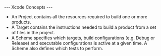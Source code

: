 --- Xcode Concepts ---
- An Project contains all the resources required to build one or more products.
- A Target contains the instructions needed to build a product from a set of files in the project.
- A Scheme specifies which targets, build configurations (e.g. Debug or Release) and executable configurations is active at a given time.
  A Scheme also defines which tests to perform.


